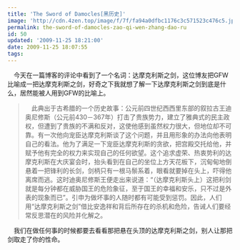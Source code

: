 ```yaml
---
title: 'The Sword of Damocles[黑历史]'
image: 'http://cdn.4zen.top/image/f/7f/fa94a0dfbc1176c3c571523c476c5.jpeg'
permalink: the-sword-of-damocles-zao-qi-wen-zhang-dao-ru
id: 50
updated: '2009-11-25 18:21:00'
date: 2009-11-25 18:07:55
tags:
---
```


　今天在一篇博客的评论中看到了一个名词：达摩克利斯之剑，这位博友把GFW比喻成一把达摩克利斯之剑，好奇之下我就想了解一下达摩克利斯之剑到底是什么，居然能被人用到GFW的比喻上。

>　此典出于古希腊的一个历史故事：公元前四世纪西西里东部的叙拉古王迪奥尼修斯（公元前430－367年）打击了贵族势力，建立了雅典式的民主政权，但遭到了贵族的不满和反对，这使他感到虽然权力很大，但地位却不可靠。有一次他向宠臣达摩克利斯谈了这个问题，并且用形象的办法向他表明自己的看法。他为了满足一下宠臣达摩克利斯的贪欲，把宫殿交托给他，并赋予他有完全的权力来实现自己的任何欲望。这个追求虚荣、热衷势利的达摩克利斯在大庆宴会时，抬头看到在自己的坐位上方天花板下，沉甸甸地倒悬着一把锋利的长剑，剑柄只有一根马鬃系着，眼看就要掉在头上，吓得他离席而逃。这时迪奥尼修斯王便走出来说道：“（达摩克利斯头上）这把利剑就是每分钟都在威胁国王的危险象征，至于国王的幸福和安乐，只不过是外表的现象而已”。引申为做坏事的人随时都有可能受到惩罚。因此，人们用“达摩克利斯之剑”借比安逸祥和背后所存在的杀机和危险，告诫人们要经常反思潜在的风险并化解之。

　我们在做任何事的时候都要去看看那把悬在头顶的达摩克利斯之剑，别人让那把剑取走了你的性命。